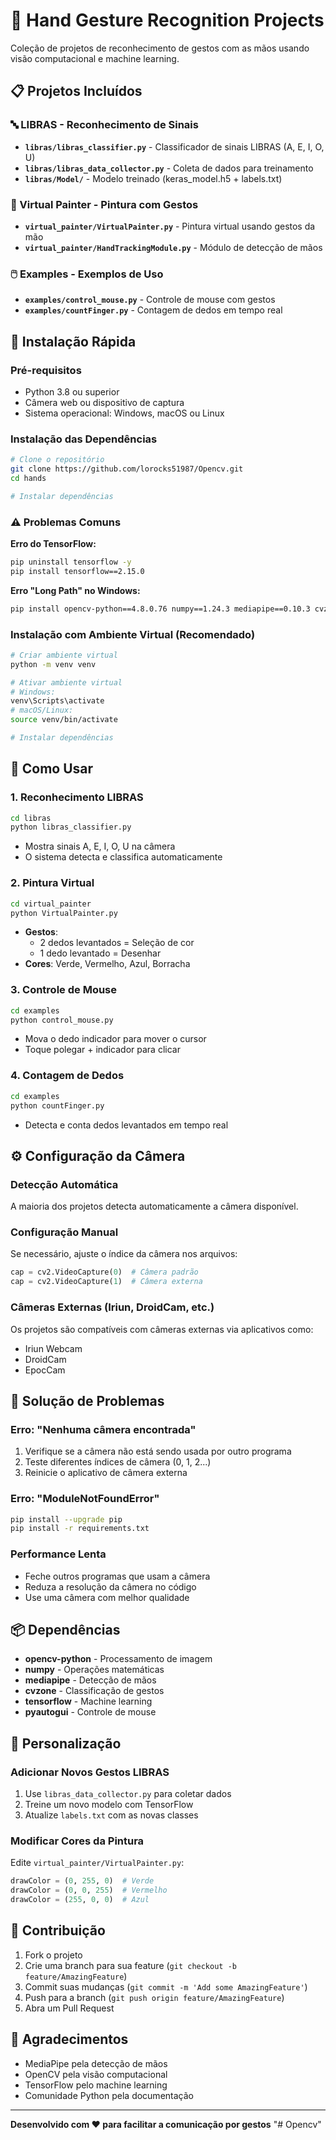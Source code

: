# 🤚 Hand Gesture Recognition Projects

Coleção de projetos de reconhecimento de gestos com as mãos usando visão computacional e machine learning.

## 📋 Projetos Incluídos

### 🔤 LIBRAS - Reconhecimento de Sinais
- **`libras/libras_classifier.py`** - Classificador de sinais LIBRAS (A, E, I, O, U)
- **`libras/libras_data_collector.py`** - Coleta de dados para treinamento
- **`libras/Model/`** - Modelo treinado (keras_model.h5 + labels.txt)

### 🎨 Virtual Painter - Pintura com Gestos
- **`virtual_painter/VirtualPainter.py`** - Pintura virtual usando gestos da mão
- **`virtual_painter/HandTrackingModule.py`** - Módulo de detecção de mãos

### 🖱️ Examples - Exemplos de Uso
- **`examples/control_mouse.py`** - Controle de mouse com gestos
- **`examples/countFinger.py`** - Contagem de dedos em tempo real

## 🚀 Instalação Rápida

### Pré-requisitos
- Python 3.8 ou superior
- Câmera web ou dispositivo de captura
- Sistema operacional: Windows, macOS ou Linux

### Instalação das Dependências

```bash
# Clone o repositório
git clone https://github.com/lorocks51987/Opencv.git
cd hands

# Instalar dependências

```

### ⚠️ Problemas Comuns

**Erro do TensorFlow:**
```bash
pip uninstall tensorflow -y
pip install tensorflow==2.15.0
```

**Erro "Long Path" no Windows:**
```bash
pip install opencv-python==4.8.0.76 numpy==1.24.3 mediapipe==0.10.3 cvzone==1.5.6 tensorflow==2.15.0 pyautogui==0.9.54
```

### Instalação com Ambiente Virtual (Recomendado)

```bash
# Criar ambiente virtual
python -m venv venv

# Ativar ambiente virtual
# Windows:
venv\Scripts\activate
# macOS/Linux:
source venv/bin/activate

# Instalar dependências

```

## 🎯 Como Usar

### 1. Reconhecimento LIBRAS
```bash
cd libras
python libras_classifier.py
```
- Mostra sinais A, E, I, O, U na câmera
- O sistema detecta e classifica automaticamente

### 2. Pintura Virtual
```bash
cd virtual_painter
python VirtualPainter.py
```
- **Gestos**: 
  - 2 dedos levantados = Seleção de cor
  - 1 dedo levantado = Desenhar
- **Cores**: Verde, Vermelho, Azul, Borracha

### 3. Controle de Mouse
```bash
cd examples
python control_mouse.py
```
- Mova o dedo indicador para mover o cursor
- Toque polegar + indicador para clicar

### 4. Contagem de Dedos
```bash
cd examples
python countFinger.py
```
- Detecta e conta dedos levantados em tempo real

## ⚙️ Configuração da Câmera

### Detecção Automática
A maioria dos projetos detecta automaticamente a câmera disponível.

### Configuração Manual
Se necessário, ajuste o índice da câmera nos arquivos:
```python
cap = cv2.VideoCapture(0)  # Câmera padrão
cap = cv2.VideoCapture(1)  # Câmera externa
```

### Câmeras Externas (Iriun, DroidCam, etc.)
Os projetos são compatíveis com câmeras externas via aplicativos como:
- Iriun Webcam
- DroidCam
- EpocCam

## 🔧 Solução de Problemas

### Erro: "Nenhuma câmera encontrada"
1. Verifique se a câmera não está sendo usada por outro programa
2. Teste diferentes índices de câmera (0, 1, 2...)
3. Reinicie o aplicativo de câmera externa

### Erro: "ModuleNotFoundError"
```bash
pip install --upgrade pip
pip install -r requirements.txt
```

### Performance Lenta
- Feche outros programas que usam a câmera
- Reduza a resolução da câmera no código
- Use uma câmera com melhor qualidade

## 📦 Dependências

- **opencv-python** - Processamento de imagem
- **numpy** - Operações matemáticas
- **mediapipe** - Detecção de mãos
- **cvzone** - Classificação de gestos
- **tensorflow** - Machine learning
- **pyautogui** - Controle de mouse

## 🎨 Personalização

### Adicionar Novos Gestos LIBRAS
1. Use `libras_data_collector.py` para coletar dados
2. Treine um novo modelo com TensorFlow
3. Atualize `labels.txt` com as novas classes

### Modificar Cores da Pintura
Edite `virtual_painter/VirtualPainter.py`:
```python
drawColor = (0, 255, 0)  # Verde
drawColor = (0, 0, 255)  # Vermelho
drawColor = (255, 0, 0)  # Azul
```

## 🤝 Contribuição

1. Fork o projeto
2. Crie uma branch para sua feature (`git checkout -b feature/AmazingFeature`)
3. Commit suas mudanças (`git commit -m 'Add some AmazingFeature'`)
4. Push para a branch (`git push origin feature/AmazingFeature`)
5. Abra um Pull Request


## 🙏 Agradecimentos

- MediaPipe pela detecção de mãos
- OpenCV pela visão computacional
- TensorFlow pelo machine learning
- Comunidade Python pela documentação

---

**Desenvolvido com ❤️ para facilitar a comunicação por gestos**
"# Opencv" 
